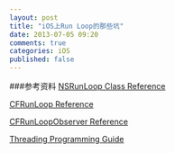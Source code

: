 ```yaml
---
layout: post
title: "iOS上Run Loop的那些坑"
date: 2013-07-05 09:20
comments: true
categories: iOS
published: false
---
```







###参考资料
[NSRunLoop Class Reference](https://developer.apple.com/library/mac/#documentation/Cocoa/Reference/Foundation/Classes/NSRunLoop_Class/Reference/Reference.html)

[CFRunLoop Reference](https://developer.apple.com/library/mac/#documentation/CoreFoundation/Reference/CFRunLoopRef/Reference/reference.html)

[CFRunLoopObserver Reference](http://developer.apple.com/library/mac/#documentation/CoreFoundation/Reference/CFRunLoopObserverRef/Reference/reference.html)

[Threading Programming Guide](https://developer.apple.com/library/mac/#documentation/Cocoa/Conceptual/Multithreading/CreatingThreads/CreatingThreads.html)
